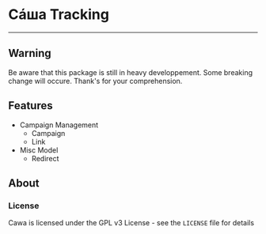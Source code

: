 # Сáша Tracking
-----

## Warning
Be aware that this package is still in heavy developpement.
Some breaking change will occure. Thank's for your comprehension.

## Features
* Campaign Management
  * Campaign
  * Link
* Misc Model 
  * Redirect

## About

### License

Cawa is licensed under the GPL v3 License - see the `LICENSE` file for details
